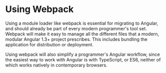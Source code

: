 # Using Webpack

Using a module loader like webpack is essential for migrating to Angular, and should already be part of every modern programmer's tool set. Webpack will make it easy to manage all the different files that a modern, modular Angular 1.3+ project prescribes. This includes bundling the application for distribution or deployment.

Using webpack will also simplify a programmer's Angular workflow, since the easiest way to work with Angular is with TypeScript, or ES6, neither of which works natively in contemporary browsers.

